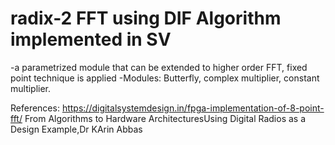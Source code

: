 # radix-2 FFT using DIF Algorithm implemented in SV
-a parametrized module that can be extended to higher order FFT, fixed point technique is applied
-Modules: Butterfly, complex multiplier, constant multiplier.

References:
https://digitalsystemdesign.in/fpga-implementation-of-8-point-fft/
From Algorithms to Hardware ArchitecturesUsing Digital Radios as a Design Example,Dr KArin Abbas
